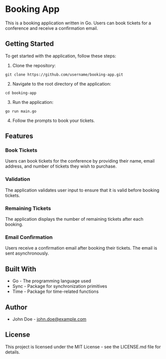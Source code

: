 # Booking App

This is a booking application written in Go. Users can book tickets for a conference and receive a confirmation email.

## Getting Started

To get started with the application, follow these steps:

1. Clone the repository:

```
git clone https://github.com/username/booking-app.git
```

2. Navigate to the root directory of the application:

```
cd booking-app
```

3. Run the application:

```
go run main.go
```

4. Follow the prompts to book your tickets.

## Features

### Book Tickets

Users can book tickets for the conference by providing their name, email address, and number of tickets they wish to purchase.

### Validation

The application validates user input to ensure that it is valid before booking tickets.

### Remaining Tickets

The application displays the number of remaining tickets after each booking.

### Email Confirmation

Users receive a confirmation email after booking their tickets. The email is sent asynchronously.

## Built With

* Go - The programming language used
* Sync - Package for synchronization primitives
* Time - Package for time-related functions

## Author

* John Doe - john.doe@example.com

## License

This project is licensed under the MIT License - see the LICENSE.md file for details.